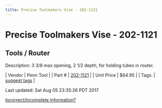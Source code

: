 ```yaml
---
title: Precise Toolmakers Vise - 202-1121
---
```


# Precise Toolmakers Vise - 202-1121
## Tools / Router
Description: 	3 3/8 max opening, 2 1/2 depth, for holding tubes in router. 

| Vendor | Penn Tool | 
| Part # | [202-1121](http://www.penntoolco.com/precise-toolmakers-vise-202-1121/) | 
| Unit Price | $64.95 | 
| Tags: | [suggest tags](https://docs.google.com/forms/d/e/1FAIpQLSeWyY8v3RgOty-MyWmh9U0iivNYN_molChYyS-0U-o-kOAv_g/viewform) | 

Last updated: Sat Aug 05 23:35:26 PDT 2017

 [Incorrect/Incomplete information?](https://docs.google.com/forms/d/e/1FAIpQLSeWyY8v3RgOty-MyWmh9U0iivNYN_molChYyS-0U-o-kOAv_g/viewform)